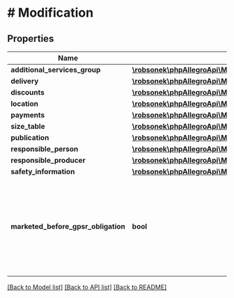 # # Modification

## Properties

Name | Type | Description | Notes
------------ | ------------- | ------------- | -------------
**additional_services_group** | [**\robsonek\phpAllegroApi\Model\AdditionalServicesGroup**](AdditionalServicesGroup.md) |  | [optional]
**delivery** | [**\robsonek\phpAllegroApi\Model\ModificationDelivery**](ModificationDelivery.md) |  | [optional]
**discounts** | [**\robsonek\phpAllegroApi\Model\ModificationDiscounts**](ModificationDiscounts.md) |  | [optional]
**location** | [**\robsonek\phpAllegroApi\Model\Location**](Location.md) |  | [optional]
**payments** | [**\robsonek\phpAllegroApi\Model\ModificationPayments**](ModificationPayments.md) |  | [optional]
**size_table** | [**\robsonek\phpAllegroApi\Model\SizeTable**](SizeTable.md) |  | [optional]
**publication** | [**\robsonek\phpAllegroApi\Model\ModificationPublication**](ModificationPublication.md) |  | [optional]
**responsible_person** | [**\robsonek\phpAllegroApi\Model\ModificationResponsiblePerson**](ModificationResponsiblePerson.md) |  | [optional]
**responsible_producer** | [**\robsonek\phpAllegroApi\Model\ModificationResponsibleProducer**](ModificationResponsibleProducer.md) |  | [optional]
**safety_information** | [**\robsonek\phpAllegroApi\Model\ModificationSafetyInformation**](ModificationSafetyInformation.md) |  | [optional]
**marketed_before_gpsr_obligation** | **bool** | Allows you to declare whether the first product in the offer was marketed before the GPSR obligation. | [optional]

[[Back to Model list]](../../README.md#models) [[Back to API list]](../../README.md#endpoints) [[Back to README]](../../README.md)

